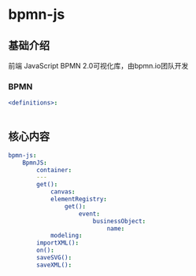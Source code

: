 # bpmn-js


## 基础介绍

前端 JavaScript BPMN 2.0可视化库，由bpmn.io团队开发

### BPMN
```yaml
<definitions>:
    
```


## 核心内容
```yaml
bpmn-js:
    BpmnJS:
        container:
        ---
        get():
            canvas:
            elementRegistry:
                get():
                    event:
                        businessObject:
                            name:
            modeling:
        importXML():
        on():
        saveSVG():
        saveXML():
```